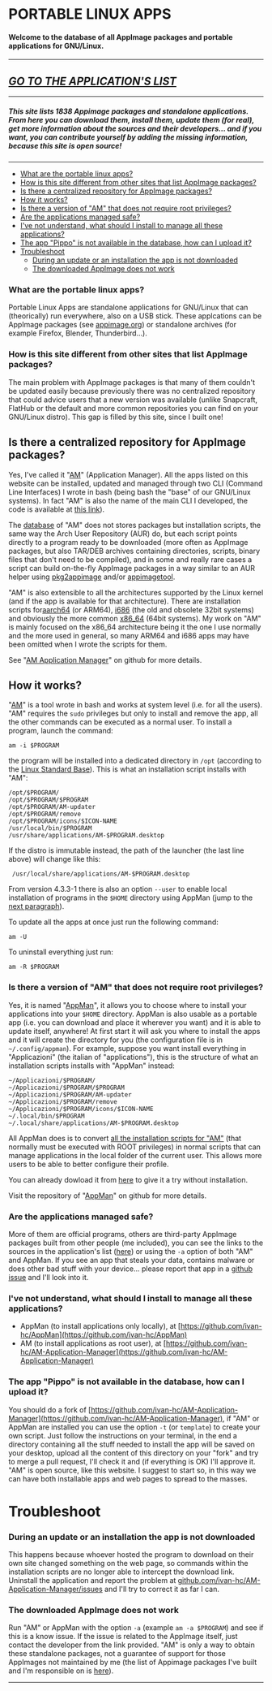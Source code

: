 # PORTABLE LINUX APPS
#### Welcome to the database of all AppImage packages and portable applications for GNU/Linux.
-------
## [*GO TO THE APPLICATION'S LIST*](https://portable-linux-apps.github.io/apps.html)
--------

##### This site lists **1838** Appimage packages and standalone applications. From here you can download them, install them, update them (for real), get more information about the sources and their developers... and if you want, you can contribute yourself by adding the missing information, because this site is **open source**!

--------

- [What are the portable linux apps?](#what-are-the-portable-linux-apps)
- [How is this site different from other sites that list AppImage packages?](#how-is-this-site-different-from-other-sites-that-list-appimage-packages)
- [Is there a centralized repository for AppImage packages?](#is-there-a-centralized-repository-for-appimage-packages)
- [How it works?](#how-it-works)
- [Is there a version of "AM" that does not require root privileges?](#is-there-a-version-of-quotamquot-that-does-not-require-root-privileges)
- [Are the applications managed safe?](#are-the-applications-managed-safe)
- [I've not understand, what should I install to manage all these applications?](#ive-not-understand-what-should-i-install-to-manage-all-these-applications)
- [The app "Pippo" is not available in the database, how can I upload it?](#the-app-quotpippoquot-is-not-available-in-the-database-how-can-i-upload-it)
- [Troubleshoot](#troubleshoot)
  - [During an update or an installation the app is not downloaded](#during-an-update-or-an-installation-the-app-is-not-downloaded)
  - [The downloaded AppImage does not work](#the-downloaded-appimage-does-not-work)

### What are the portable linux apps?
Portable Linux Apps are standalone applications for GNU/Linux that can (theorically) run everywhere, also on a USB stick. These applcations can be AppImage packages (see [appimage.org](https://appimage.org/)) or standalone archives (for example Firefox, Blender, Thunderbird...).

### How is this site different from other sites that list AppImage packages?
The main problem with AppImage packages is that many of them couldn't be updated easily because previously there was no centralized repository that could advice users that a new version was available (unlike Snapcraft, FlatHub or the default and more common repositories you can find on your GNU/Linux distro). This gap is filled by this site, since I built one!

## Is there a centralized repository for AppImage packages?
Yes, I've called it "[AM](https://github.com/ivan-hc/AM-Application-Manager)" (Application Manager). All the apps listed on this website can be installed, updated and managed through two CLI (Command Line Interfaces) I wrote in bash (being bash the "base" of our GNU/Linux systems). In fact "AM" is also the name of the main CLI I developed, the code is available at [this link](https://github.com/ivan-hc/AM-Application-Manager/blob/main/APP-MANAGER)).

The [database](https://github.com/ivan-hc/AM-Application-Manager/tree/main/programs) of "AM" does not stores packages but installation scripts, the same way the Arch User Repository (AUR) do, but each script points directly to a program ready to be downloaded (more often as AppImage packages, but also TAR/DEB archives containing directories, scripts, binary files that don't need to be compiled), and in some and really rare cases a script can build on-the-fly AppImage packages in a way similar to an AUR helper using [pkg2appimage](https://github.com/AppImageCommunity/pkg2appimage) and/or [appimagetool](https://github.com/AppImage/AppImageKit).

"AM" is also extensible to all the architectures supported by the Linux kernel (and if the app is available for that architecture). There are installation scripts for[aarch64](https://raw.githubusercontent.com/ivan-hc/AM-Application-Manager/main/programs/aarch64-apps) (or ARM64), [i686](https://raw.githubusercontent.com/ivan-hc/AM-Application-Manager/main/programs/i686-apps) (the old and obsolete 32bit systems) and obviously the more common [x86_64](https://raw.githubusercontent.com/ivan-hc/AM-Application-Manager/main/programs/x86_64-apps) (64bit systems). My work on "AM" is mainly focused on the x86_64 architecture being it the one I use normally and the more used in general, so many ARM64 and i686 apps may have been omitted when I wrote the scripts for them.

See "[AM Application Manager](https://github.com/ivan-hc/AM-Application-Manager)" on github for more details.

## How it works?
"[AM](https://github.com/ivan-hc/AM-Application-Manager)" is a tool wrote in bash and works at system level (i.e. for all the users). "AM" requires the `sudo` privileges but only to install and remove the app, all the other commands can be executed as a normal user.
To install a program, launch the command:

    am -i $PROGRAM

the program will be installed into a dedicated directory in `/opt` (according to the [Linux Standard Base](https://refspecs.linuxfoundation.org/FHS_3.0/fhs/ch03s13.html)). This is what an installation script installs with "AM":

    /opt/$PROGRAM/
    /opt/$PROGRAM/$PROGRAM
    /opt/$PROGRAM/AM-updater
    /opt/$PROGRAM/remove
    /opt/$PROGRAM/icons/$ICON-NAME
    /usr/local/bin/$PROGRAM
    /usr/share/applications/AM-$PROGRAM.desktop
If the distro is immutable instead, the path of the launcher (the last line above) will change like this:

     /usr/local/share/applications/AM-$PROGRAM.desktop
From version 4.3.3-1 there is also an option `--user` to enable local installation of programs in the `$HOME` directory using AppMan (jump to the [next paragraph](#is-there-a-version-of-quotamquot-that-does-not-require-root-privileges)).

To update all the apps at once just run the following command:

    am -U

To uninstall everything just run:

    am -R $PROGRAM

### Is there a version of "AM" that does not require root privileges?
Yes, it is named "[AppMan](https://github.com/ivan-hc/AppMan)", it allows you to choose where to install your applications into your `$HOME` directory. AppMan is also usable as a portable app (i.e. you can download and place it wherever you want) and it is able to update itself, anywhere! At first start it will ask you where to install the apps and it will create the directory for you (the configuration file is in `~/.config/appman`). For example, suppose you want install everything in "Applicazioni" (the italian of "applications"), this is the structure of what an installation scripts installs with "AppMan" instead:

    ~/Applicazioni/$PROGRAM/
    ~/Applicazioni/$PROGRAM/$PROGRAM
    ~/Applicazioni/$PROGRAM/AM-updater
    ~/Applicazioni/$PROGRAM/remove
    ~/Applicazioni/$PROGRAM/icons/$ICON-NAME
    ~/.local/bin/$PROGRAM
    ~/.local/share/applications/AM-$PROGRAM.desktop

All AppMan does is to convert [all the installation scripts for "AM"](https://github.com/ivan-hc/AM-Application-Manager/tree/main/programs) (that normally must be executed with ROOT privileges) in normal scripts that can manage applications in the local folder of the current user. This allows more users to be able to better configure their profile.

You can already dowload it from [here](https://raw.githubusercontent.com/ivan-hc/AppMan/main/appman) to give it a try without installation.

Visit the repository of "[AppMan](https://github.com/ivan-hc/AppMan)" on github for more details.

### Are the applications managed safe?
More of them are official programs, others are third-party AppImage packages built from other people (me included), you can see the links to the sources in the application's list ([here](apps.md)) or using the `-a` option of both "AM" and AppMan. If you see an app that steals your data, contains malware or does other bad stuff with your device... please report that app in a [github issue](https://github.com/ivan-hc/AM-Application-Manager/issues) and I'll look into it.

### I've not understand, what should I install to manage all these applications?
- AppMan (to install applications only locally), at [https://github.com/ivan-hc/AppMan](https://github.com/ivan-hc/AppMan)
- AM (to install applications as root user), at [https://github.com/ivan-hc/AM-Application-Manager](https://github.com/ivan-hc/AM-Application-Manager)

### The app "Pippo" is not available in the database, how can I upload it?
You should do a fork of [https://github.com/ivan-hc/AM-Application-Manager](https://github.com/ivan-hc/AM-Application-Manager), if "AM" or AppMan are installed you can use the option `-t` (or `template`) to create your own script. Just follow the instructions on your terminal, in the end a directory containing all the stuff needed to install the app will be saved on your desktop, upload all the content of this directory on your "fork" and try to merge a pull request, I'll check it and (if everything is OK) I'll approve it. "AM" is open source, like this website. I suggest to start so, in this way we can have both installable apps and web pages to spread to the masses. 

# Troubleshoot
### During an update or an installation the app is not downloaded
This happens because whoever hosted the program to download on their own site changed something on the web page, so commands within the installation scripts are no longer able to intercept the download link. Uninstall the application and report the problem at [github.com/ivan-hc/AM-Application-Manager/issues](https://github.com/ivan-hc/AM-Application-Manager/issues) and I'll try to correct it as far I can.
### The downloaded AppImage does not work
Run "AM" or AppMan with the option `-a` (example `am -a $PROGRAM`) and see if this is a know issue. If the issue is related to the AppImage itself, just contact the developer from the link provided. "AM" is only a way to obtain these standalone packages, not a guarantee of support for those AppImages not maintained by me (the list of Appimage packages I've built and I'm responsible on is [here](https://github.com/ivan-hc#my-appimage-packages)).

-----------------------------------------
